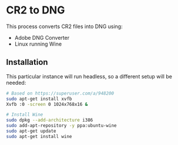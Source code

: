 # CR2 to DNG

This process converts CR2 files into DNG using:

 * Adobe DNG Converter
 * Linux running Wine

## Installation

This particular instance will run headless, so a different setup will be needed:

```bash
# Based on https://superuser.com/a/948200
sudo apt-get install xvfb
Xvfb :0 -screen 0 1024x768x16 &

# Install Wine
sudo dpkg --add-architecture i386
sudo add-apt-repository -y ppa:ubuntu-wine
sudo apt-get update
sudo apt-get install wine

```
